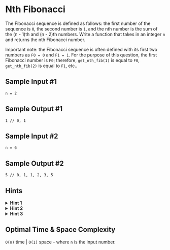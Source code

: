 # Nth Fibonacci

The Fibonacci sequence is defined as follows: the first number of the sequence is `0`, the second number is `1`, and the nth number is the sum of the (n - 1)th and (n - 2)th numbers. Write a function that takes in an integer `n` and returns the nth Fibonacci number.

Important note: the Fibonacci sequence is often defined with its first two numbers as `F0 = 0` and `F1 = 1`. For the purpose of this question, the first Fibonacci number is `F0`; therefore, `get_nth_fib(1)` is equal to `F0`, `get_nth_fib(2)` is equal to `F1`, etc..

## Sample Input #1

```plaintext
n = 2
```

## Sample Output #1

```plaintext
1 // 0, 1
```

## Sample Input #2

```plaintext
n = 6
```

## Sample Output #2

```plaintext
5 // 0, 1, 1, 2, 3, 5
```

## Hints

<details>
<summary><b>Hint 1</b></summary>

The formula to generate the nth Fibonacci number can be written as follows:  
`F(n) = F(n - 1) + F(n - 2)`

Think of the case(s) for which this formula doesn't apply (the base case(s)) and try to implement a simple recursive algorithm to find the nth Fibonacci number with this formula.

</details>

<details>
<summary><b>Hint 2</b></summary>

What are the runtime implications of solving this problem as described in Hint #1?  
Can you use memoization (caching) to improve the performance of your algorithm?

</details>

<details>
<summary><b>Hint 3</b></summary>

Realize that to calculate any single Fibonacci number you only need to have the two previous Fibonacci numbers. Knowing this, can you implement an iterative algorithm to solve this question, storing only the last two Fibonacci numbers at any given time?

</details>

## Optimal Time & Space Complexity

`O(n)` time | `O(1)` space - where `n` is the input number.
